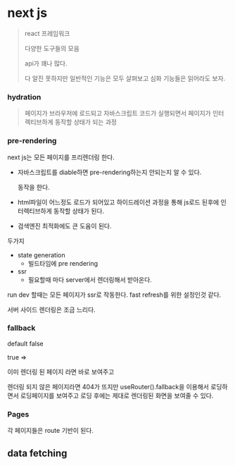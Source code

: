 # next js

> react 프레임워크
>
> 다양한 도구들의 모음
>
> api가 꽤나 많다.
>
> 다 알진 못하지만 일반적인 기능은 모두 살펴보고 심화 기능들은 읽어라도 보자.

### hydration

> 페이지가 브라우저에 로드되고 자바스크립트 코드가 실행되면서 페이지가 인터렉티브하게 동작할 상태가 되는 과정

### pre-rendering

next js는 모든 페이지를 프리렌더링 한다.

- 자바스크립트를 diable하면 pre-rendering하는지 안되는지 알 수 있다.

  동작을 한다.

- html파일이 어느정도 로드가 되어있고 하이드레이션 과정을 통해 js로드 된후에 인터렉티브하게 동작할 상태가 된다.

- 검색엔진 최적화에도 큰 도움이 된다.

두가지

- state generation
  - 빌드타임에 pre rendering
- ssr
  - 필요할때 마다 server에서 렌더링해서 받아온다.



run dev 할때는 모든 페이지가 ssr로 작동한다. fast refresh를 위한 설정인것 같다.

서버 사이드 렌더링은 조금 느리다.

### fallback

default false

true =>

이미 렌더링 된 페이지 라면 바로 보여주고

렌더링 되지 않은 페이지라면 404가 뜨지만 useRouter().fallback을 이용해서 로딩하면서 로딩페이지를 보여주고 로딩 후에는 제대로 렌더링된 화면을 보여줄 수 있다.

 ### Pages

각 페이지들은 route 기반이 된다.

## data fetching


